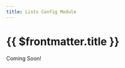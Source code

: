 ```yaml
---
title: Lists Config Module
---
```


<script setup>
    import DocsPackageVersion from '../../../src/views/compos/DocsPackageVersion.vue'
    import Lists from '../../../src/configs/Lists'
</script>






# {{ $frontmatter.title }}

Coming Soon!

<!-- TODO: complete docs content -->
